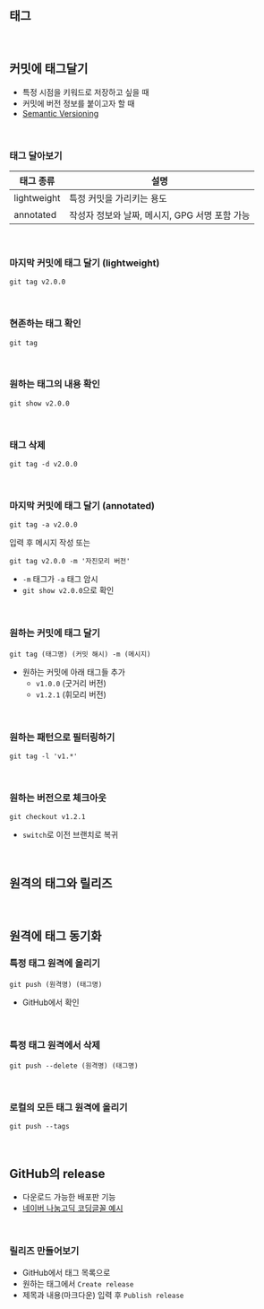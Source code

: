 ## 태그

<br />

## 커밋에 태그달기

- 특정 시점을 키워드로 저장하고 싶을 때
- 커밋에 버전 정보를 붙이고자 할 때
- [Semantic Versioning](https://semver.org/lang/ko/)

<br />

### 태그 달아보기

| 태그 종류   | 설명                                           |
| ----------- | ---------------------------------------------- |
| lightweight | 특정 커밋을 가리키는 용도                      |
| annotated   | 작성자 정보와 날짜, 메시지, GPG 서명 포함 가능 |

<br />

### 마지막 커밋에 태그 달기 (lightweight)

```
git tag v2.0.0
```

<br />

### 현존하는 태그 확인

```
git tag
```

<br />

### 원하는 태그의 내용 확인

```
git show v2.0.0
```

<br />

### 태그 삭제

```
git tag -d v2.0.0
```

<br />

### 마지막 커밋에 태그 달기 (annotated)

```
git tag -a v2.0.0
```

입력 후 메시지 작성 또는<br />

```
git tag v2.0.0 -m '자진모리 버전'
```

- `-m` 태그가 `-a` 태그 암시
- `git show v2.0.0`으로 확인

<br />

### 원하는 커밋에 태그 달기

```
git tag (태그명) (커밋 해시) -m (메시지)
```

- 원하는 커밋에 아래 태그들 추가<br />
  - `v1.0.0` (굿거리 버전)
  - `v1.2.1` (휘모리 버전)

<br />

### 원하는 패턴으로 필터링하기<br />

```
git tag -l 'v1.*'
```

<br />

### 원하는 버전으로 체크아웃

```
git checkout v1.2.1
```

- `switch`로 이전 브랜치로 복귀

<br />

## 원격의 태그와 릴리즈

<br />

## 원격에 태그 동기화

### 특정 태그 원격에 올리기

```
git push (원격명) (태그명)
```

- GitHub에서 확인

<br />

### 특정 태그 원격에서 삭제

```
git push --delete (원격명) (태그명)
```

<br />

### 로컬의 모든 태그 원격에 올리기

```
git push --tags
```

<br />

## GitHub의 release

- 다운로드 가능한 배포판 기능
- [네이버 나눔고딕 코딩글꼴 예시](https://github.com/naver/nanumfont)

<br />

### 릴리즈 만들어보기

- GitHub에서 태그 목록으로
- 원하는 태그에서 `Create release`
- 제목과 내용(마크다운) 입력 후 `Publish release`
